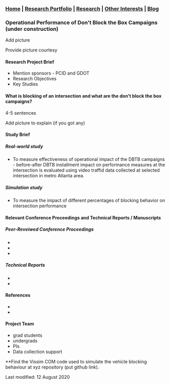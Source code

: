 ### [Home](README.md) | [Research Portfolio](/research.md) | [Research](research_projects.md) | [Other Interests](other_interests.md) | [Blog](blog.md) 

### Operational Performance of Don't Block the Box Campaigns (under construction)

Add picture

Provide picture courtesy

#### Research Project Brief 
- Mention sponsors - PCID and GDOT
- Research Objectives
- Key Studies

#### What is blocking of an intersection and what are the don't block the box campaigns?
4-5 sentences

Add picture to explain (if you got any)

#### Study Brief 

##### Real-world study

- To measure effectiveness of operational impact of the DBTB campaigns - before-after DBTB installment impact on performance measures at the intersection is evaluated using video traffid data collected at selected intersection in metro Atlanta area. 

##### Simulation study
- To measure the impact of different percentages of blocking behavior on intersection performance 


#### Relevant Conference Proceedings and Technical Reports / Manuscripts 

##### Peer-Reveiwed Conference Proceedings
- 
- 
-

##### Technical Reports 
- 
- 

#### References 
- 
- 


#### Project Team
- grad students
- undergrads
- PIs
- Data collection support 

**Find the Vissim COM code used to simulate the vehicle blocking behaviour at xyz repository (put github link).

Last modified: 12 August 2020








